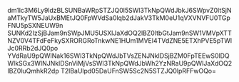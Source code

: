 dm1lc3M6Ly9ldzBLSUNBaWRpSTZJQ0l5SWl3TkNpQWdJbkJ6SWpvZ0ltSjNaMTkyTW5JaUxBMEtJQ0FpWVdSa0lqb2dJakV3TkM0eU1qVXVNVFU0TGpFNU5pSXNEUW9n
SUNKd2IzSjBJam9nSWpJMU5USXlJaXdOQ2lBZ0ltbGtJam9nSW1VMVpXTTNZV0V4TFdFeFkySXRORGRoTnkwNE1HUm1MVEl4TVdZNE5ETXhPVE5pTWlJc0RRb2dJQ0po
YVdRaU9pQWlNak16SWl3TkNpQWdJbTVsZENJNklDSjBZM0FpTEEwS0lDQWlkSGx3WlNJNklDSnViMjVsSWl3TkNpQWdJbWh2YzNRaU9pQWlJaXdOQ2lBZ0luQmhkR2dp
T2lBaUlpd05DaUFnSW5Sc2N5STZJQ0lpRFFwOQo=
